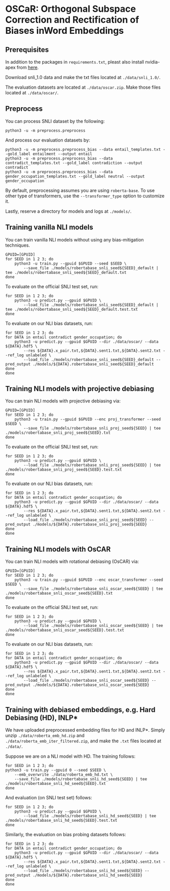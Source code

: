 # OSCaR: Orthogonal Subspace Correction and Rectification of Biases inWord Embeddings


## Prerequisites
In addition to the packages in ``requirements.txt``, pleast also install nvidia-apex from [here](https://github.com/NVIDIA/apex).

Download snli_1.0 data and make the txt files located at ``./data/snli_1.0/``.

The evaluation datasets are located at ``./data/oscar.zip``. Make those files located at ``./data/oscar/``.

## Preprocess
You can process SNLI dataset by the following:
```
python3 -u -m preprocess.preprocess
```

And process our evaluation datasets by:
```
python3 -u -m preprocess.preprocess_bias --data entail_templates.txt --gold_label entailment --output entail
python3 -u -m preprocess.preprocess_bias --data contradict_templates.txt --gold_label contradiction --output contradict
python3 -u -m preprocess.preprocess_bias --data gender_occupation_templates.txt --gold_label neutral --output gender_occupation
```

By default, preprocessing assumes you are using ``roberta-base``.
To use other type of transformers, use the ``--transformer_type`` option to customize it.

Lastly, reserve a directory for models and logs at ``./models/``.

## Training vanilla NLI models

You can train vanilla NLI models without using any bias-mitigation techniques.
```
GPUID=[GPUID]
for SEED in 1 2 3; do
	python3 -u train.py --gpuid $GPUID --seed $SEED \
		--save_file ./models/robertabase_snli_seed${SEED}_default | tee ./models/robertabase_snli_seed${SEED}_default.txt
done
```

To evaluate on the official SNLI test set, run:
```
for SEED in 1 2 3; do
    python3 -u predict.py --gpuid $GPUID \
    	--load_file ./models/robertabase_snli_seed${SEED}_default | tee ./models/robertabase_snli_seed${SEED}_default.test.txt
done
```

To evaluate on our NLI bias datasets, run:
```
for SEED in 1 2 3; do
for DATA in entail contradict gender_occupation; do
    python3 -u predict.py --gpuid $GPUID --dir ./data/oscar/ --data ${DATA}.hdf5 \
    	--res ${DATA}.x_pair.txt,${DATA}.sent1.txt,${DATA}.sent2.txt --ref_log unlabeled \
        --load_file ./models/robertabase_snli_seed${SEED}_default --pred_output ./models/${DATA}.robertabase_snli_seed${SEED}_default
done
done
```

## Training NLI models with projective debiasing

You can train NLI models with projective debiasing via:
```
GPUID=[GPUID]
for SEED in 1 2 3; do
	python3 -u train.py --gpuid $GPUID --enc proj_transformer --seed $SEED \
    	--save_file ./models/robertabase_snli_proj_seed${SEED} | tee ./models/robertabase_snli_proj_seed${SEED}.txt
done
```

To evaluate on the official SNLI test set, run:
```
for SEED in 1 2 3; do
    python3 -u predict.py --gpuid $GPUID \
    	--load_file ./models/robertabase_snli_proj_seed${SEED} | tee ./models/robertabase_snli_proj_seed${SEED}.test.txt
done
```

To evaluate on our NLI bias datasets, run:
```
for SEED in 1 2 3; do
for DATA in entail contradict gender_occupation; do
    python3 -u predict.py --gpuid $GPUID --dir ./data/oscar/ --data ${DATA}.hdf5 \
    	--res ${DATA}.x_pair.txt,${DATA}.sent1.txt,${DATA}.sent2.txt --ref_log unlabeled \
        --load_file ./models/robertabase_snli_proj_seed${SEED} --pred_output ./models/${DATA}.robertabase_snli_proj_seed${SEED}
done
done
```

## Training NLI models with OsCAR

You can train NLI models with rotational debiasing (OsCAR) via:
```
GPUID=[GPUID]
for SEED in 1 2 3; do
	python3 -u train.py --gpuid $GPUID --enc oscar_transformer --seed $SEED \
    	--save_file ./models/robertabase_snli_oscar_seed${SEED} | tee ./models/robertabase_snli_oscar_seed${SEED}.txt
done
```

To evaluate on the official SNLI test set, run:
```
for SEED in 1 2 3; do
    python3 -u predict.py --gpuid $GPUID \
    	--load_file ./models/robertabase_snli_oscar_seed${SEED} | tee ./models/robertabase_snli_oscar_seed${SEED}.test.txt
done
```

To evaluate on our NLI bias datasets, run:
```
for SEED in 1 2 3; do
for DATA in entail contradict gender_occupation; do
    python3 -u predict.py --gpuid $GPUID --dir ./data/oscar/ --data ${DATA}.hdf5 \
    	--res ${DATA}.x_pair.txt,${DATA}.sent1.txt,${DATA}.sent2.txt --ref_log unlabeled \
        --load_file ./models/robertabase_snli_oscar_seed${SEED} --pred_output ./models/${DATA}.robertabase_snli_oscar_seed${SEED}
done
done
```

## Training with debiased embeddings, e.g. Hard Debiasing (HD), INLP\*

We have uploaded preprocessed embedding files for HD and INLP\*.
Simply unzip ``./data/roberta_emb_hd.zip`` and ``./data/roberta_emb_iter_filtered.zip``, and make the ``.txt`` files located at ``./data/``.



Suppose we are on a NLI model with HD. The training follows:
```
for SEED in 1 2 3; do
python3 -u train.py --gpuid 0 --seed $SEED \
    --emb_overwrite ./data/roberta_emb_hd.txt \
    --save_file ./models/robertabase_snli_hd_seed${SEED} | tee ./models/robertabase_snli_hd_seed${SEED}.txt
done
```

And evaluation (on SNLI test set) follows:
```
for SEED in 1 2 3; do
    python3 -u predict.py --gpuid $GPUID \
    	--load_file ./models/robertabase_snli_hd_seed${SEED} | tee ./models/robertabase_snli_hd_seed${SEED}.test.txt
done
```

Similarly, the evaluation on bias probing datasets follows:
```
for SEED in 1 2 3; do
for DATA in entail contradict gender_occupation; do
    python3 -u predict.py --gpuid $GPUID --dir ./data/oscar/ --data ${DATA}.hdf5 \
    	--res ${DATA}.x_pair.txt,${DATA}.sent1.txt,${DATA}.sent2.txt --ref_log unlabeled \
        --load_file ./models/robertabase_snli_hd_seed${SEED} --pred_output ./models/${DATA}.robertabase_snli_hd_seed${SEED}
done
done
```
